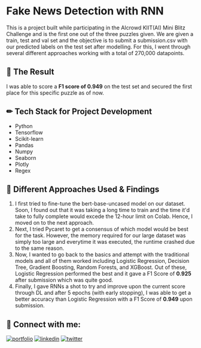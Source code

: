 
# Fake News Detection with RNN 

This is a project built while participating in the AIcrowd KIIT(AI) Mini Blitz Challenge and is the first one out of the three puzzles given. We are given a train, test and val set and the objective is to submit a submission.csv with our predicted labels on the test set after modelling. For this, I went through several different approaches working with a total of 270,000 datapoints. 


  
## 🚀 The Result

I was able to score a **F1 score of 0.949** on the test set and secured the first place for this specific puzzle as of now. 
 

## ✏ Tech Stack for Project Development

- Python
- Tensorflow
- Scikit-learn
- Pandas
- Numpy
- Seaborn
- Plotly
- Regex


  
## 🧠 Different Approaches Used & Findings

 1. I first tried to fine-tune the bert-base-uncased model on our dataset. Soon, I found out that it was taking a long time to train and the time it'd take to fully complete would excede the 12-hour limit on Colab. Hence, I moved on to the next approach.
 2. Next, I tried Pycaret to get a consensus of which model would be best for the task. However, the memory required for our large dataset was simply too large and everytime it was executed, the runtime crashed due to the same reason.
 3. Now, I wanted to go back to the basics and attempt with the traditional models and all of them worked including Logistic Regression, Decision Tree, Gradient Boosting, Random Forests, and XGBoost. Out of these, Logistic Regression performed the best and it gave a F1 Score of **0.925** after submission which was quite good.
 4. Finally, I gave RNNs a shot to try and improve upon the current score through DL and after 5 epochs (with early stopping), I was able to get a better accuracy than Logistic Regression with a F1 Score of **0.949** upon submission. 


  

## 🔗 Connect with me:
[![portfolio](https://img.shields.io/badge/my_portfolio-000?style=for-the-badge&logo=ko-fi&logoColor=white)](https://www.polywork.com/kunal_bhadra)
[![linkedin](https://img.shields.io/badge/linkedin-0A66C2?style=for-the-badge&logo=linkedin&logoColor=white)](https://www.linkedin.com/in/kunal-bhadra-cs/)
[![twitter](https://img.shields.io/badge/twitter-1DA1F2?style=for-the-badge&logo=twitter&logoColor=white)](https://twitter.com/kunal_kaun)

  